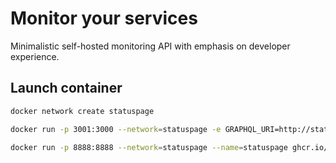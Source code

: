 # Monitor your services

Minimalistic self-hosted monitoring API with emphasis on developer experience.

## Launch container

```bash
docker network create statuspage

docker run -p 3001:3000 --network=statuspage -e GRAPHQL_URI=http://statuspage:8888/graphql --name=statuspage-ui ghcr.io/kfsoftware/statuspage-ui:sha-014d5b4

docker run -p 8888:8888 --network=statuspage --name=statuspage ghcr.io/kfsoftware/statuspage:dviejo-v0.0.1-beta server --address="127.0.0.1:8888"

```
